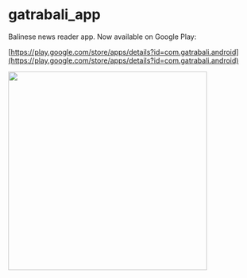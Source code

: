 # gatrabali_app

Balinese news reader app. Now available on Google Play:

[https://play.google.com/store/apps/details?id=com.gatrabali.android](https://play.google.com/store/apps/details?id=com.gatrabali.android)

<img src="https://raw.githubusercontent.com/apps4bali/gatrabali-app/master/appstore/v1.0.0/screenshot_1.png" width="400px"/>
